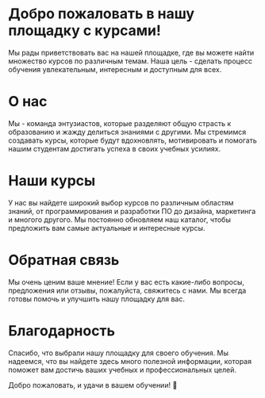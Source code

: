 # Добро пожаловать в нашу площадку с курсами!

Мы рады приветствовать вас на нашей площадке, где вы можете найти множество курсов по различным темам. Наша цель - сделать процесс обучения увлекательным, интересным и доступным для всех.

# О нас

Мы - команда энтузиастов, которые разделяют общую страсть к образованию и жажду делиться знаниями с другими. Мы стремимся создавать курсы, которые будут вдохновлять, мотивировать и помогать нашим студентам достигать успеха в своих учебных усилиях.

# Наши курсы

У нас вы найдете широкий выбор курсов по различным областям знаний, от программирования и разработки ПО до дизайна, маркетинга и многого другого. Мы постоянно обновляем наш каталог, чтобы предложить вам самые актуальные и интересные курсы.

# Обратная связь

Мы очень ценим ваше мнение! Если у вас есть какие-либо вопросы, предложения или отзывы, пожалуйста, свяжитесь с нами. Мы всегда готовы помочь и улучшить нашу площадку для вас.

# Благодарность

Спасибо, что выбрали нашу площадку для своего обучения. Мы надеемся, что вы найдете здесь много полезной информации, которая поможет вам достичь ваших учебных и профессиональных целей.

Добро пожаловать, и удачи в вашем обучении! 🚀
